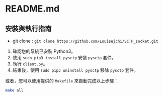 # README.md

## 安裝與執行指南

* git clone : `git clone https://github.com/Louisejchi/SCTP_socket.git`

1. 確認您的系統已安裝 Python3。
2. 使用 `sudo pip3 install pysctp` 安裝 `pysctp` 套件。
3. 執行 `client.py`。
4. 結束後，使用 `sudo pip3 uninstall pysctp` 移除 `pysctp` 套件。

或者，您可以使用提供的 `Makefile` 來自動完成以上步驟：

```bash
make all

